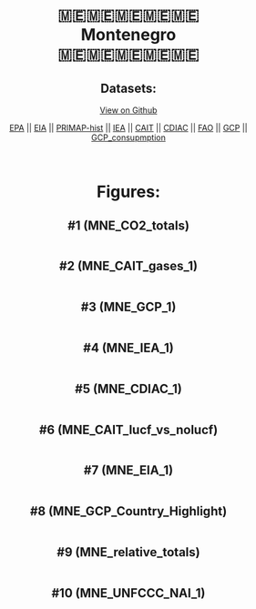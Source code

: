 
<center>
<h1 align="center">
🇲🇪🇲🇪🇲🇪🇲🇪🇲🇪
<br>
Montenegro
<br>
🇲🇪🇲🇪🇲🇪🇲🇪🇲🇪
</h1>
<h2>Datasets:</h2>
<p><a href="https://github.com/dquintani/GreenhouseData/tree/master/country_data/MNE_Montenegro/data">View on Github</a>
<br></p><p><a href="data/MNE_EPA.csv">EPA</a> || <a href="data/MNE_EIA.csv">EIA</a> || <a href="data/MNE_PRIMAP-hist.csv">PRIMAP-hist</a> || <a href="data/MNE_IEA.csv">IEA</a> || <a href="data/MNE_CAIT.csv">CAIT</a> || <a href="data/MNE_CDIAC.csv">CDIAC</a> || <a href="data/MNE_FAO.csv">FAO</a> || <a href="data/MNE_GCP.csv">GCP</a> || <a href="data/MNE_GCP_consupmption.csv">GCP_consupmption</a></p><p><br></p>
<h1>Figures:</h1><h2>#1 (MNE_CO2_totals)</h2>
<p><img alt="" src="figures/MNE_CO2_totals.png" /></p><h2>#2 (MNE_CAIT_gases_1)</h2>
<p><img alt="" src="figures/MNE_CAIT_gases_1.png" /></p><h2>#3 (MNE_GCP_1)</h2>
<p><img alt="" src="figures/MNE_GCP_1.png" /></p><h2>#4 (MNE_IEA_1)</h2>
<p><img alt="" src="figures/MNE_IEA_1.png" /></p><h2>#5 (MNE_CDIAC_1)</h2>
<p><img alt="" src="figures/MNE_CDIAC_1.png" /></p><h2>#6 (MNE_CAIT_lucf_vs_nolucf)</h2>
<p><img alt="" src="figures/MNE_CAIT_lucf_vs_nolucf.png" /></p><h2>#7 (MNE_EIA_1)</h2>
<p><img alt="" src="figures/MNE_EIA_1.png" /></p><h2>#8 (MNE_GCP_Country_Highlight)</h2>
<p><img alt="" src="figures/MNE_GCP_Country_Highlight.png" /></p><h2>#9 (MNE_relative_totals)</h2>
<p><img alt="" src="figures/MNE_relative_totals.png" /></p><h2>#10 (MNE_UNFCCC_NAI_1)</h2>
<p><img alt="" src="figures/MNE_UNFCCC_NAI_1.png" /></p>